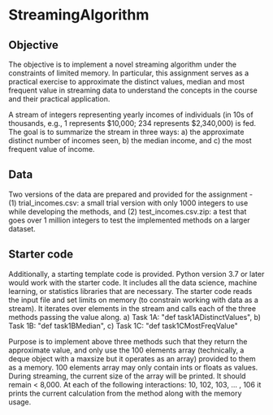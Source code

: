 # StreamingAlgorithm

##  Objective
The objective is to implement a novel streaming algorithm under the constraints of limited memory. In particular, this assignment serves as a practical exercise to approximate the distinct values, median and most frequent value in streaming data to understand the concepts in the course and their practical application. 

A stream of integers representing yearly incomes of individuals (in 10s of thousands, e.g., 1 represents $10,000; 234 represents $2,340,000) is fed. The goal is to summarize the stream in three ways: 
a)	the approximate distinct number of incomes seen,
b)	the median income, and 
c)	the most frequent value of income. 

## Data 
Two versions of the data are prepared and provided for the assignment -  
(1)	trial_incomes.csv: a small trial version with only 1000 integers to use while developing the methods, and 
(2)	test_incomes.csv.zip: a test that goes over 1 million integers to test the implemented methods on a larger dataset.

## Starter code
Additionally, a starting template code is provided. Python version 3.7 or later would work with the starter code. It includes all the data science, machine learning, or statistics libraries that are necessary. 
The starter code reads the input file and set limits on memory (to constrain working with data as a stream). It iterates over elements in the stream and calls each of the three methods passing the value along.
a)	Task 1A: "def task1ADistinctValues", 
b)	Task 1B: "def task1BMedian", 
c)	Task 1C: "def task1CMostFreqValue" 

Purpose is to implement above three methods such that they return the approximate value, and only use the 100 elements array (technically, a deque object with a maxsize but it operates as an array) provided to them as a memory. 100 elements array may only contain ints or floats as values. 
During streaming, the current size of the array will be printed. It should remain < 8,000. At each of the following interactions: 10, 102, 103, ... , 106 it prints the current calculation from the method along with the memory usage.
